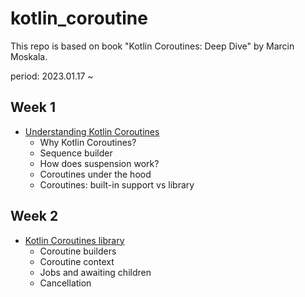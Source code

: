 # kotlin_coroutine

This repo is based on book "Kotlin Coroutines: Deep Dive" by Marcin Moskala.

period: 2023.01.17 ~

## Week 1 

- [Understanding Kotlin Coroutines](week1.md)
    - Why Kotlin Coroutines?
    - Sequence builder
    - How does suspension work?
    - Coroutines under the hood
    - Coroutines: built-in support vs library

## Week 2

- [Kotlin Coroutines library](week2.md)
  - Coroutine builders
  - Coroutine context
  - Jobs and awaiting children
  - Cancellation


